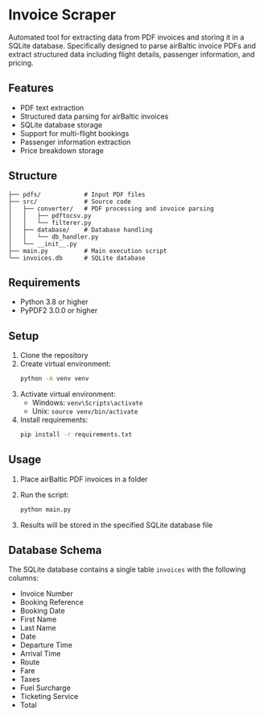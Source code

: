 # Invoice Scraper

Automated tool for extracting data from PDF invoices and storing it in a SQLite database. Specifically designed to parse airBaltic invoice PDFs and extract structured data including flight details, passenger information, and pricing.

## Features

- PDF text extraction
- Structured data parsing for airBaltic invoices
- SQLite database storage
- Support for multi-flight bookings
- Passenger information extraction
- Price breakdown storage

## Structure

```
├── pdfs/            # Input PDF files
├── src/             # Source code
│   ├── converter/   # PDF processing and invoice parsing
│   │   ├── pdftocsv.py
│   │   └── filterer.py
│   ├── database/    # Database handling
│   │   └── db_handler.py
│   └── __init__.py
├── main.py          # Main execution script
└── invoices.db      # SQLite database
```

## Requirements

- Python 3.8 or higher
- PyPDF2 3.0.0 or higher

## Setup

1. Clone the repository
2. Create virtual environment:
   ```bash
   python -m venv venv
   ```
3. Activate virtual environment:
   - Windows: `venv\Scripts\activate`
   - Unix: `source venv/bin/activate`
4. Install requirements:
   ```bash
   pip install -r requirements.txt
   ```

## Usage

1. Place airBaltic PDF invoices in a folder
2. Run the script:

   ```bash
   python main.py
   ```

3. Results will be stored in the specified SQLite database file

## Database Schema

The SQLite database contains a single table `invoices` with the following columns:

- Invoice Number
- Booking Reference
- Booking Date
- First Name
- Last Name
- Date
- Departure Time
- Arrival Time
- Route
- Fare
- Taxes
- Fuel Surcharge
- Ticketing Service
- Total
